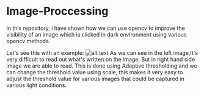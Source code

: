 # Image-Proccessing

In this repository, i have shown how we can use opencv to improve the visibility of an image which is clicked in dark environment using various opencv methods.

Let's see this with an example:
![alt text](https://github.com/ajinkyagholape1998/Image-Proccessing/blob/master/Image%20Processing/guioutput.png)
As we can see in the left image,It's very difficult to read out what's written on the image, But in right hand side image we are able to read.
This is done using Adaptive thresholding and we can change the threshold value using scale, this makes it very easy to adjust the threshold value for various images that could be captured in various light conditions.
